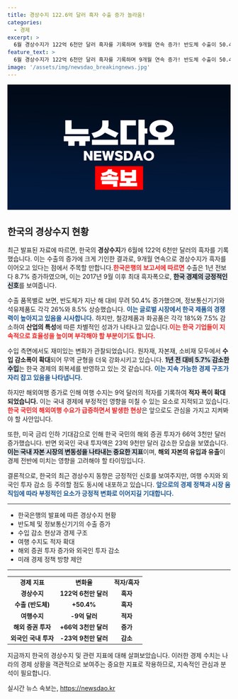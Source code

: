 ```yaml
---
title: 경상수지 122.6억 달러 흑자 수출 증가 놀라움!
categories:
  - 경제
excerpt: >
  6월 경상수지가 122억 6천만 달러 흑자를 기록하며 9개월 연속 증가! 반도체 수출이 50.4% 급증했지만, 여행수지는 9억 달러 적자로 악화. 해외투자는 증가했지만 외국인 국내 투자는 감소해 관심을 모은다.
feature_text: >
  6월 경상수지가 122억 6천만 달러 흑자를 기록하며 9개월 연속 증가! 반도체 수출이 50.4% 급증했지만, 여행수지는 9억 달러 적자로 악화. 해외투자는 증가했지만 외국인 국내 투자는 감소해 관심을 모은다.
image: '/assets/img/newsdao_breakingnews.jpg'
---
```


<p><img src="/assets/img/newsdao_breakingnews.jpg" alt="pcversion 속보" /></p>

<h2 data-ke-size="size26">한국의 경상수지 현황</h2>

<p data-ke-size="size16">최근 발표된 자료에 따르면, 한국의 <b>경상수지</b>가 6월에 122억 6천만 달러의 흑자를 기록했습니다. 이는 수출의 증가에 크게 기인한 결과로, 9개월 연속으로 경상수지가 흑자를 이어오고 있다는 점에서 주목할 만합니다.<b><span style="color: #ee2323;">한국은행의 보고서에 따르면</span></b> 수출은 1년 전보다 8.7% 증가하였으며, 이는 2017년 9월 이후 최대 흑자폭으로, <b><span style="background-color: #21538527;">한국 경제의 긍정적인 신호</span></b>를 보여줍니다. </p>

<p data-ke-size="size16">수출 품목별로 보면, 반도체가 지난 해 대비 무려 50.4% 증가했으며, 정보통신기기와 석유제품도 각각 26%와 8.5% 상승했습니다. <b><span style="color: #1a5490;">이는 글로벌 시장에서 한국 제품의 경쟁력이 높아지고 있음을 시사합니다.</span></b> 하지만, 철강제품과 화공품은 각각 18%와 7.5% 감소하여 <b>산업의 특성</b>에 따른 차별적인 성과가 나타나고 있습니다.<b><span style="color: #ee2323;">이는 한국 기업들이 지속적으로 효율성을 높이며 부각해야 할 부분이기도 합니다.</span></b></p>

<p data-ke-size="size16">수입 측면에서도 재미있는 변화가 관찰되었습니다. 원자재, 자본재, 소비재 모두에서 <b>수입 감소폭이 확대</b>되어 무역 균형을 더욱 강화시키고 있습니다. <b><span style="background-color: #21538527;">1년 전 대비 5.7% 감소한 수입</span></b>는 한국 경제의 회복세를 반영하고 있는 것 같습니다. <b><span style="color: #1a5490;">이는 지속 가능한 경제 구조가 자리 잡고 있음을 나타냅니다.</span></b></p>

<p data-ke-size="size16">하지만 해외여행 증가로 인해 여행 수지는 9억 달러의 적자를 기록하여 <b>적자 폭이 확대되었습니다.</b> 이는 국내 경제에 부정적인 영향을 미칠 수 있는 요소로 지적되고 있습니다.<b><span style="color: #ee2323;">한국 국민의 해외여행 수요가 급증하면서 발생한 현상</span></b>은 앞으로도 관심을 가지고 지켜봐야 할 사안입니다.</p>

<p data-ke-size="size16">또한, 미국 금리 인하 기대감으로 인해 한국 국민의 해외 증권 투자가 66억 3천만 달러 증가했습니다. 반면 외국인 국내 투자액은 23억 9천만 달러 감소한 모습을 보였습니다. <b><span style="background-color: #21538527;">이는 국내 자본 시장의 변동성을 나타내는 중요한 지표</span></b>이며, <b>해외 자본의 유입과 유출</b>이 경제 전반에 미치는 영향을 고려해야 할 타이밍입니다.</p>

<p data-ke-size="size16">결론적으로, 한국의 최근 경상수지 동향은 긍정적인 신호를 보여주지만, 여행 수지와 외국인 투자 감소 등 주의할 점도 동시에 내포하고 있습니다. <b><span style="color: #1a5490;">앞으로의 경제 정책과 시장 움직임에 따라 부정적인 요소가 긍정적 변화로 이어지길 기대합니다.</span></b></p>

<hr>

<ul>
<li>한국은행의 발표에 따른 경상수지 현황</li>
<li>반도체 및 정보통신기기의 수출 증가</li>
<li>수입 감소 현상과 경제 구조</li>
<li>여행 수지도 적자 확대</li>
<li>해외 증권 투자 증가와 외국인 투자 감소</li>
<li>미래 경제 정책 방향 제안</li>
</ul>

<hr>

<table>
<tr>
<td style="text-align: center; height: 17px;"><b>경제 지표</b></td>
<td style="text-align: center; height: 17px;"><b>변화율</b></td>
<td style="text-align: center; height: 17px;"><b>적자/흑자</b></td>
</tr>
<tr>
<td style="text-align: center; height: 17px;"><b>경상수지</b></td>
<td style="text-align: center; height: 17px;"><b>122억 6천만 달러</b></td>
<td style="text-align: center; height: 17px;"><b>흑자</b></td>
</tr>
<tr>
<td style="text-align: center; height: 17px;"><b>수출 (반도체)</b></td>
<td style="text-align: center; height: 17px;"><b>+50.4%</b></td>
<td style="text-align: center; height: 17px;"><b>흑자</b></td>
</tr>
<tr>
<td style="text-align: center; height: 17px;"><b>여행수지</b></td>
<td style="text-align: center; height: 17px;"><b>-9억 달러</b></td>
<td style="text-align: center; height: 17px;"><b>적자</b></td>
</tr>
<tr>
<td style="text-align: center; height: 17px;"><b>해외 증권 투자</b></td>
<td style="text-align: center; height: 17px;"><b>+66억 3천만 달러</b></td>
<td style="text-align: center; height: 17px;"><b>증가</b></td>
</tr>
<tr>
<td style="text-align: center; height: 17px;"><b>외국인 국내 투자</b></td>
<td style="text-align: center; height: 17px;"><b>-23억 9천만 달러</b></td>
<td style="text-align: center; height: 17px;"><b>감소</b></td>
</tr>
</table>

<p data-ke-size="size16">지금까지 한국의 경상수지 및 관련 지표에 대해 살펴보았습니다. 이러한 경제 수치는 나라의 경제 상황을 객관적으로 보여주는 중요한 지표로 작용하므로, 지속적인 관심과 분석이 필요합니다.</p>
실시간 뉴스 속보는, <a href="https://newsdao.kr" rel="dofollow">https://newsdao.kr</a>


